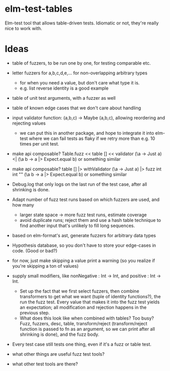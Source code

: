# elm-test-tables
Elm-test tool that allows table-driven tests. Idiomatic or not, they're really nice to work with.


# Ideas

- table of fuzzers, to be run one by one, for testing comparable etc.
- letter fuzzers for a,b,c,d,e,... for non-overlapping arbitrary types
  - for when you need a value, but don't care what type it is.
  - e.g. list reverse identity is a good example

- table of unit test arguments, with a fuzzer as well
- table of known edge cases that we don't care about handling

- input validator function: (a,b,c) -> Maybe (a,b,c), allowing reordering and rejecting values
  - we can put this in another package, and hope to integrate it into elm-test where we can fail tests as flaky if we retry more than e.g. 10 times per unit test.

- make api composable? Table.fuzz << table [] << validator (\a -> Just a) <| (\a b -> a |> Expect.equal b) or something similar
- make api composable? table [] |> withValidator (\a -> Just a) |> fuzz int int "" (\a b -> a |> Expect.equal b) or something similar

- Debug.log that only logs on the last run of the test case, after all shrinking is done.
- Adapt number of fuzz test runs based on which fuzzers are used, and how many
  - larger state space -> more fuzz test runs, estimate coverage
  - avoid duplicate runs; reject them and use a hash table technique to find another input that's unlikely to fill long sequences.

- based on elm-format's ast, generate fuzzers for arbitrary data types

- Hypothesis database, so you don't have to store your edge-cases in code. (Good or bad?)

- for now, just make skipping a value print a warning (so you realize if you're skipping a ton of values)

- supply small modifiers, like nonNegative : Int -> Int, and positive : Int -> Int.
  - Set up the fact that we first select fuzzers, then combine transformers to get what we want (tuple of identity functions?), the run the fuzz test. Every value that makes it into the fuzz test yields an expectation; all modification and rejection happens in the previous step.
  - What does this look like when combined with tables? Too busy? Fuzz, fuzzers, desc, table, transform/reject (transform/reject function is passed to fn as an argument, so we can print after all shrinking is done), and the fuzz body.

- Every test case still tests one thing, even if it's a fuzz or table test.

- what other things are useful fuzz test tools?
- what other test tools are there?
